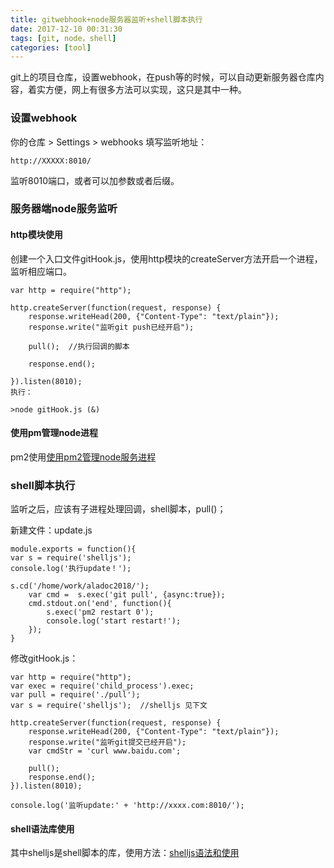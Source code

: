 ```yaml
---
title: gitwebhook+node服务器监听+shell脚本执行
date: 2017-12-10 00:31:30
tags: [git, node，shell]
categories: [tool]
---
```


git上的项目仓库，设置webhook，在push等的时候，可以自动更新服务器仓库内容，着实方便，网上有很多方法可以实现，这只是其中一种。

### 设置webhook

你的仓库 > Settings > webhooks 填写监听地址：

```
http://XXXXX:8010/
```
监听8010端口，或者可以加参数或者后缀。

### 服务器端node服务监听

#### http模块使用
创建一个入口文件gitHook.js，使用http模块的createServer方法开启一个进程，监听相应端口。

```
var http = require("http");

http.createServer(function(request, response) {
    response.writeHead(200, {"Content-Type": "text/plain"});
    response.write("监听git push已经开启");
   
    pull();  //执行回调的脚本
    
    response.end();
    
}).listen(8010);
执行：

>node gitHook.js (&)

```

#### 使用pm管理node进程

pm2使用<a href="/tool/2017/12/10/使用pm2管理node服务进程/">使用pm2管理node服务进程</a>


### shell脚本执行

监听之后，应该有子进程处理回调，shell脚本，pull()；

新建文件：update.js

```
module.exports = function(){
var s = require('shelljs');
console.log('执行update！');

s.cd('/home/work/aladoc2018/');
    var cmd =  s.exec('git pull', {async:true});
    cmd.stdout.on('end', function(){
        s.exec('pm2 restart 0');
        console.log('start restart!');
    });
}
```

修改gitHook.js：
```
var http = require("http");
var exec = require('child_process').exec;
var pull = require('./pull');
var s = require('shelljs');  //shelljs 见下文

http.createServer(function(request, response) {
    response.writeHead(200, {"Content-Type": "text/plain"});
    response.write("监听git提交已经开启");
    var cmdStr = 'curl www.baidu.com';

    pull();
    response.end();
}).listen(8010);

console.log('监听update:' + 'http://xxxx.com:8010/');

```

#### shell语法库使用

其中shelljs是shell脚本的库，使用方法：<a href="/tool/2017/11/30/shelljs语法和使用/">shelljs语法和使用</a>